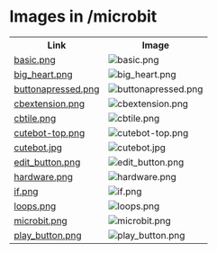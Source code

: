 # Images in /microbit

<!-- This README lists all image files in the /microbit directory -->
<table>
  <tr>
    <th>Link</th>
    <th>Image</th>
  </tr>
  <tr>
    <td><a href="https://images.jointheleague.org/microbit/basic.png">basic.png</a></td>
    <td><img src="https://images.jointheleague.org/microbit/basic.png" alt="basic.png" style="max-width:200px; max-height:200px;"></td>
  </tr>
  <tr>
    <td><a href="https://images.jointheleague.org/microbit/big_heart.png">big_heart.png</a></td>
    <td><img src="https://images.jointheleague.org/microbit/big_heart.png" alt="big_heart.png" style="max-width:200px; max-height:200px;"></td>
  </tr>
  <tr>
    <td><a href="https://images.jointheleague.org/microbit/buttonapressed.png">buttonapressed.png</a></td>
    <td><img src="https://images.jointheleague.org/microbit/buttonapressed.png" alt="buttonapressed.png" style="max-width:200px; max-height:200px;"></td>
  </tr>
  <tr>
    <td><a href="https://images.jointheleague.org/microbit/cbextension.png">cbextension.png</a></td>
    <td><img src="https://images.jointheleague.org/microbit/cbextension.png" alt="cbextension.png" style="max-width:200px; max-height:200px;"></td>
  </tr>
  <tr>
    <td><a href="https://images.jointheleague.org/microbit/cbtile.png">cbtile.png</a></td>
    <td><img src="https://images.jointheleague.org/microbit/cbtile.png" alt="cbtile.png" style="max-width:200px; max-height:200px;"></td>
  </tr>
  <tr>
    <td><a href="https://images.jointheleague.org/microbit/cutebot-top.png">cutebot-top.png</a></td>
    <td><img src="https://images.jointheleague.org/microbit/cutebot-top.png" alt="cutebot-top.png" style="max-width:200px; max-height:200px;"></td>
  </tr>
  <tr>
    <td><a href="https://images.jointheleague.org/microbit/cutebot.jpg">cutebot.jpg</a></td>
    <td><img src="https://images.jointheleague.org/microbit/cutebot.jpg" alt="cutebot.jpg" style="max-width:200px; max-height:200px;"></td>
  </tr>
  <tr>
    <td><a href="https://images.jointheleague.org/microbit/edit_button.png">edit_button.png</a></td>
    <td><img src="https://images.jointheleague.org/microbit/edit_button.png" alt="edit_button.png" style="max-width:200px; max-height:200px;"></td>
  </tr>
  <tr>
    <td><a href="https://images.jointheleague.org/microbit/hardware.png">hardware.png</a></td>
    <td><img src="https://images.jointheleague.org/microbit/hardware.png" alt="hardware.png" style="max-width:200px; max-height:200px;"></td>
  </tr>
  <tr>
    <td><a href="https://images.jointheleague.org/microbit/if.png">if.png</a></td>
    <td><img src="https://images.jointheleague.org/microbit/if.png" alt="if.png" style="max-width:200px; max-height:200px;"></td>
  </tr>
  <tr>
    <td><a href="https://images.jointheleague.org/microbit/loops.png">loops.png</a></td>
    <td><img src="https://images.jointheleague.org/microbit/loops.png" alt="loops.png" style="max-width:200px; max-height:200px;"></td>
  </tr>
  <tr>
    <td><a href="https://images.jointheleague.org/microbit/microbit.png">microbit.png</a></td>
    <td><img src="https://images.jointheleague.org/microbit/microbit.png" alt="microbit.png" style="max-width:200px; max-height:200px;"></td>
  </tr>
  <tr>
    <td><a href="https://images.jointheleague.org/microbit/play_button.png">play_button.png</a></td>
    <td><img src="https://images.jointheleague.org/microbit/play_button.png" alt="play_button.png" style="max-width:200px; max-height:200px;"></td>
  </tr>
</table>

